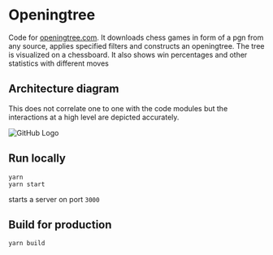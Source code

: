 # Openingtree
Code for [openingtree.com](https://www.openingtree.com). It downloads chess games in form of a pgn from any source, applies specified filters and constructs an openingtree. 
The tree is visualized on a chessboard. It also shows win percentages and other statistics with different moves

## Architecture diagram
This does not correlate one to one with the code modules but the interactions at a high level are depicted accurately.

![GitHub Logo](/docs/images/architecture.png)

## Run locally
```
yarn
yarn start
```
starts a server on port `3000`

## Build for production
```
yarn build
```


